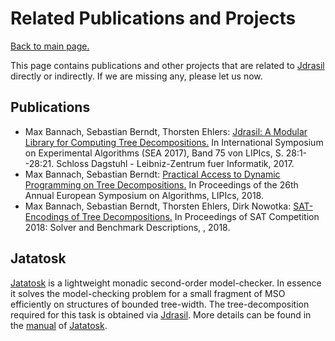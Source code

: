 # Related Publications and Projects

[Back to main page.](https://maxbannach.github.io/Jdrasil/)

This page contains publications and other projects that are related to [Jdrasil](https://maxbannach.github.io/Jdrasil/) directly or indirectly. If we are missing any, please let us now.

## Publications

* Max Bannach, Sebastian Berndt, Thorsten Ehlers: [Jdrasil: A Modular Library for Computing Tree Decompositions.](http://drops.dagstuhl.de/opus/volltexte/2017/7605/) In International Symposium on Experimental Algorithms (SEA 2017), Band 75 von LIPIcs, S. 28:1--28:21. Schloss Dagstuhl - Leibniz-Zentrum fuer Informatik, 2017.
* Max Bannach, Sebastian Berndt: [Practical Access to Dynamic Programming on Tree Decompositions.](http://drops.dagstuhl.de/opus/volltexte/2018/9469/) In Proceedings of the 26th Annual European Symposium on Algorithms, LIPIcs, 2018.
* Max Bannach, Sebastian Berndt, Thorsten Ehlers, Dirk Nowotka: [SAT-Encodings of Tree Decompositions.](https://helda.helsinki.fi/bitstream/handle/10138/237063/sc2018_proceedings.pdf?sequence=6&isAllowed=y#page=73) In Proceedings of SAT Competition 2018: Solver and Benchmark Descriptions, , 2018.

## Jatatosk

[Jatatosk](https://github.com/maxbannach/Jatatosk) is a lightweight monadic second-order model-checker. In essence it solves the model-checking problem for a small fragment of MSO efficiently on structures of bounded tree-width. The tree-decomposition required for this task is obtained via [Jdrasil](https://maxbannach.github.io/Jdrasil/). More details can be found in the [manual](https://github.com/maxbannach/Jatatosk/raw/master/manual.pdf) of [Jatatosk](https://github.com/maxbannach/Jatatosk).